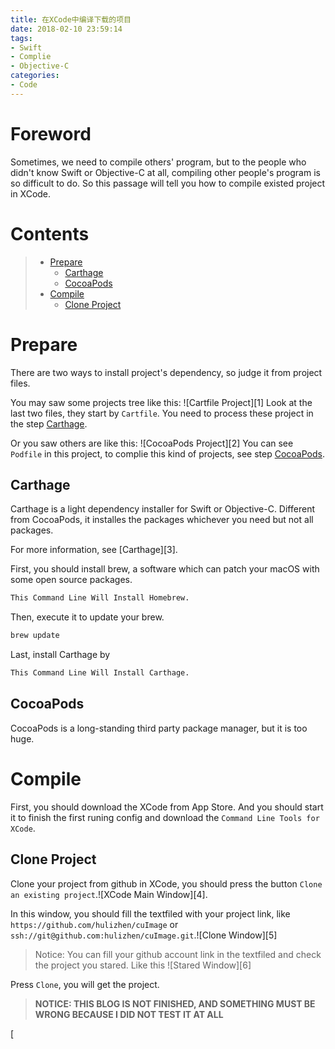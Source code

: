 ```yaml
---
title: 在XCode中编译下载的项目
date: 2018-02-10 23:59:14
tags:
- Swift
- Complie
- Objective-C
categories:
- Code
---
```

# Foreword
  Sometimes, we need to compile others' program, but to the people who didn't know Swift or Objective-C at all, compiling other people's program is so difficult to do. So this passage will tell you how to compile existed project in XCode.

<!--more-->

# Contents
  > - [Prepare](#Prepare)
  >   - [Carthage](#Carthage)
  >   - [CocoaPods](#CocoaPods)
  > - [Compile](#Compile)
  >   - [Clone Project](#Clone-Project)

# Prepare
  There are two ways to install project's dependency, so judge it from project files.

  You may saw some projects tree like this: ![Cartfile Project][1]
  Look at the last two files, they start by `Cartfile`. You need to process these project in the step [Carthage](#Carthage).

  Or you saw others are like this: ![CocoaPods Project][2]
  You can see `Podfile` in this project, to complie this kind of projects, see step [CocoaPods](#CocoaPods).

## Carthage
  Carthage is a light dependency installer for Swift or Objective-C. Different from CocoaPods, it installes the packages whichever you need but not all packages.

  For more information, see [Carthage][3].

  First, you should install brew, a software which can patch your macOS with some open source packages.
  ```bash
  This Command Line Will Install Homebrew.
  ```
  Then, execute it to update your brew.
  ```bash
  brew update
  ```
  Last, install Carthage by
  ```bash
  This Command Line Will Install Carthage.
  ```

## CocoaPods
  CocoaPods is a long-standing third party package manager, but it is too huge.

# Compile
  First, you should download the XCode from App Store. And you should start it to finish the first runing config and download the `Command Line Tools for XCode`.

## Clone Project
  Clone your project from github in XCode, you should press the button `Clone an existing project`.![XCode Main Window][4].

  In this window, you should fill the textfiled with your project link, like `https://github.com/hulizhen/cuImage` or `ssh://git@github.com:hulizhen/cuImage.git`.![Clone Window][5]

  > Notice: You can fill your github account link in the textfiled and check the project you stared. Like this ![Stared Window][6]

  Press `Clone`, you will get the project.

  > ****NOTICE: THIS BLOG IS NOT FINISHED, AND SOMETHING MUST BE WRONG BECAUSE I DID NOT TEST IT AT ALL****



[
